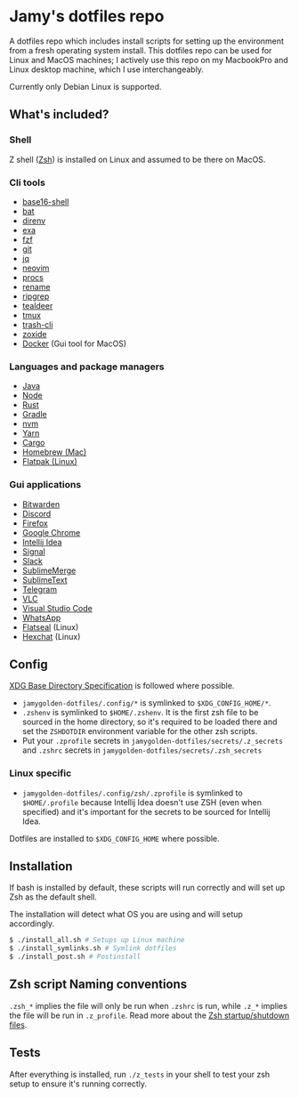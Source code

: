 # Jamy's dotfiles repo

A dotfiles repo which includes install scripts for setting up the
environment from a fresh operating system install. This dotfiles repo
can be used for Linux and MacOS machines; I actively use this repo on my
MacbookPro and Linux desktop machine, which I use interchangeably.

Currently only Debian Linux is supported.

## What's included?

### Shell

Z shell ([Zsh]) is installed on Linux and assumed to be there on MacOS.

### Cli tools

- [base16-shell]
- [bat]
- [direnv]
- [exa]
- [fzf]
- [git]
- [jq]
- [neovim]
- [procs]
- [rename]
- [ripgrep]
- [tealdeer]
- [tmux]
- [trash-cli]
- [zoxide]
- [Docker] (Gui tool for MacOS)

### Languages and package managers

- [Java]
- [Node]
- [Rust]
- [Gradle]
- [nvm]
- [Yarn]
- [Cargo]
- [Homebrew (Mac)]
- [Flatpak (Linux)]

### Gui applications

- [Bitwarden]
- [Discord]
- [Firefox]
- [Google Chrome]
- [Intellij Idea]
- [Signal]
- [Slack]
- [SublimeMerge]
- [SublimeText]
- [Telegram]
- [VLC]
- [Visual Studio Code]
- [WhatsApp]
- [Flatseal] (Linux)
- [Hexchat] (Linux)

## Config

[XDG Base Directory Specification] is followed where possible.

- `jamygolden-dotfiles/.config/*` is symlinked to `$XDG_CONFIG_HOME/*`.
- `.zshenv` is symlinked to `$HOME/.zshenv`. It is the first zsh file to
  be sourced in the home directory, so it's required to be loaded there
  and set the `ZSHDOTDIR` environment variable for the other zsh
  scripts.
- Put your `.zprofile` secrets in
  `jamygolden-dotfiles/secrets/.z_secrets` and `.zshrc` secrets in
  `jamygolden-dotfiles/secrets/.zsh_secrets`

### Linux specific

- `jamygolden-dotfiles/.config/zsh/.zprofile` is symlinked to
  `$HOME/.profile` because Intellij Idea doesn't use ZSH (even when
  specified) and it's important for the secrets to be sourced for
  Intellij Idea.


Dotfiles are installed to `$XDG_CONFIG_HOME` where possible.

## Installation

If bash is installed by default, these scripts will run correctly and
will set up Zsh as the default shell.

The installation will detect what OS you are using and will setup
accordingly.

```bash
$ ./install_all.sh # Setups up Linux machine
$ ./install_symlinks.sh # Symlink dotfiles
$ ./install_post.sh # Postinstall
```

## Zsh script Naming conventions

`.zsh_*` implies the file will only be run when `.zshrc` is run, while
`.z_*` implies the file will be run in `.z_profile`. Read more about the
[Zsh startup/shutdown files].

## Tests

After everything is installed, run `./z_tests` in your shell to test
your zsh setup to ensure it's running correctly.

[Zsh]: https://zsh.sourceforge.io/
[zsh-autosuggestions]: https://github.com/zsh-users/zsh-autosuggestions
[zsh-vi-mode]: https://github.com/jeffreytse/zsh-vi-mode
[base16-shell]: https://github.com/tinted-theming/base16-shell
[bat]: https://github.com/sharkdp/bat
[direnv]: https://direnv.net/
[exa]: https://github.com/ogham/exa
[fzf]: https://github.com/junegunn/fzf
[git]: https://git-scm.com/
[jq]: https://jqlang.github.io/jq/
[neovim]: https://neovim.io/
[procs]: https://github.com/dalance/procs
[rename]: https://github.com/jhotmann/node-rename-cli
[ripgrep]: https://github.com/BurntSushi/ripgrep
[tealdeer]: https://github.com/dbrgn/tealdeer
[tmux]: https://github.com/tmux/tmux
[trash-cli]: https://github.com/andreafrancia/trash-cli
[zoxide]: https://github.com/ajeetdsouza/zoxide
[Docker]: https://www.docker.com/
[Java]: https://www.oracle.com/java/
[Node]: https://nodejs.org
[Rust]: https://www.rust-lang.org/
[Gradle]: https://gradle.org/
[nvm]: https://github.com/nvm-sh/nvm
[Yarn]: https://yarnpkg.com/
[Cargo]: https://doc.rust-lang.org/cargo/
[Homebrew (Mac)]: https://brew.sh/
[Flatpak (Linux)]: https://flatpak.org/
[Bitwarden]: https://bitwarden.com/
[Discord]: https://discord.com/
[Firefox]: https://www.mozilla.org/en-US/firefox/
[Google Chrome]: https://www.google.com/chrome/
[Intellij Idea]: https://www.jetbrains.com/idea/
[Signal]: https://signal.org/en/
[Slack]: https://slack.com/
[SublimeMerge]: https://www.sublimemerge.com/
[SublimeText]: https://www.sublimetext.com/
[Telegram]: https://telegram.org/
[VLC]: https://www.videolan.org/
[Visual Studio Code]: https://code.visualstudio.com/
[WhatsApp]: https://www.whatsapp.com/
[Flatseal]: https://flathub.org/apps/com.github.tchx84.Flatseal
[Hexchat]: https://hexchat.github.io/
[XDG Base Directory Specification]: https://specifications.freedesktop.org/basedir-spec/basedir-spec-latest.html
[Zsh startup/shutdown files]: https://zsh.sourceforge.io/Doc/Release/Files.html#Files